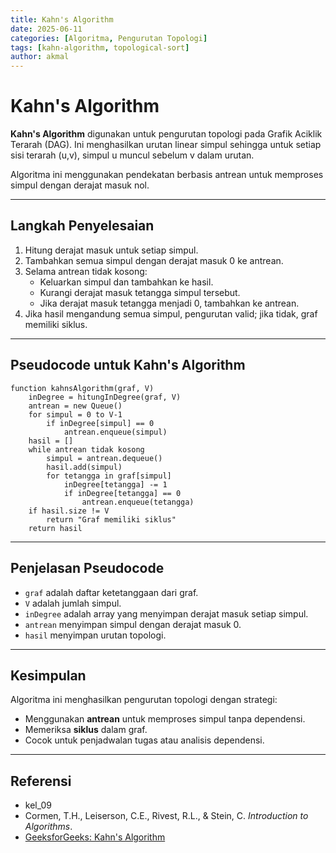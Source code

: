 ```yaml
---
title: Kahn's Algorithm
date: 2025-06-11
categories: [Algoritma, Pengurutan Topologi]
tags: [kahn-algorithm, topological-sort]
author: akmal
---
```


# Kahn's Algorithm

**Kahn's Algorithm** digunakan untuk pengurutan topologi pada Grafik Aciklik Terarah (DAG). Ini menghasilkan urutan linear simpul sehingga untuk setiap sisi terarah (u,v), simpul u muncul sebelum v dalam urutan.

Algoritma ini menggunakan pendekatan berbasis antrean untuk memproses simpul dengan derajat masuk nol.

---

## Langkah Penyelesaian

1. Hitung derajat masuk untuk setiap simpul.
2. Tambahkan semua simpul dengan derajat masuk 0 ke antrean.
3. Selama antrean tidak kosong:
   - Keluarkan simpul dan tambahkan ke hasil.
   - Kurangi derajat masuk tetangga simpul tersebut.
   - Jika derajat masuk tetangga menjadi 0, tambahkan ke antrean.
4. Jika hasil mengandung semua simpul, pengurutan valid; jika tidak, graf memiliki siklus.

---

## Pseudocode untuk Kahn's Algorithm

```text
function kahnsAlgorithm(graf, V)
    inDegree = hitungInDegree(graf, V)
    antrean = new Queue()
    for simpul = 0 to V-1
        if inDegree[simpul] == 0
            antrean.enqueue(simpul)
    hasil = []
    while antrean tidak kosong
        simpul = antrean.dequeue()
        hasil.add(simpul)
        for tetangga in graf[simpul]
            inDegree[tetangga] -= 1
            if inDegree[tetangga] == 0
                antrean.enqueue(tetangga)
    if hasil.size != V
        return "Graf memiliki siklus"
    return hasil
```

---

## Penjelasan Pseudocode

- `graf` adalah daftar ketetanggaan dari graf.
- `V` adalah jumlah simpul.
- `inDegree` adalah array yang menyimpan derajat masuk setiap simpul.
- `antrean` menyimpan simpul dengan derajat masuk 0.
- `hasil` menyimpan urutan topologi.

---

## Kesimpulan

Algoritma ini menghasilkan pengurutan topologi dengan strategi:
- Menggunakan **antrean** untuk memproses simpul tanpa dependensi.
- Memeriksa **siklus** dalam graf.
- Cocok untuk penjadwalan tugas atau analisis dependensi.

---

## Referensi

- kel_09
- Cormen, T.H., Leiserson, C.E., Rivest, R.L., & Stein, C. *Introduction to Algorithms*.
- [GeeksforGeeks: Kahn's Algorithm](https://www.geeksforgeeks.org/topological-sorting-indegree-based-solution/)